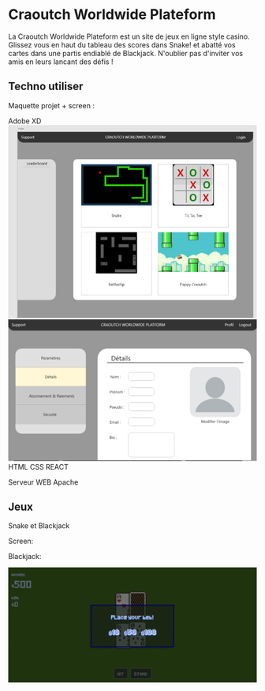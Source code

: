 # Craoutch Worldwide Plateform

La Craoutch Worldwide Plateform est un site de jeux en ligne style casino.
Glissez vous en haut du tableau des scores dans Snake! et abatté vos cartes dans une partis endiablé de Blackjack.
N'oublier pas d'inviter vos amis en leurs lancant des défis !

## Techno utiliser 

Maquette projet + screen :

Adobe XD 
 ![page d'acceuil](https://github.com/exender/projet-web/blob/main/img/screenview.png)
 ![profil](https://github.com/exender/projet-web/blob/main/img/profil.png)
HTML CSS REACT 

Serveur WEB Apache 

## Jeux

Snake et Blackjack

Screen:

Blackjack:


 ![blackjack](https://github.com/exender/projet-web/blob/main/img/blackjack.png)

